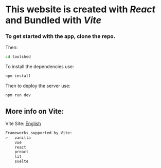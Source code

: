 # This website is created with *React* and Bundled with *Vite*
### To get started with the app, clone the repo.
Then:
```bash
cd toolshed
```
To install the dependencies use:
```bash
npm install
```
Then to deploy the server use:
```bash
npm run dev
```
## More info on Vite:
Vite Site: [English](https://vitejs.dev)  
```bash
Frameworks supported by Vite:
>   vanilla
    vue
    react
    preact
    lit
    svelte
```
